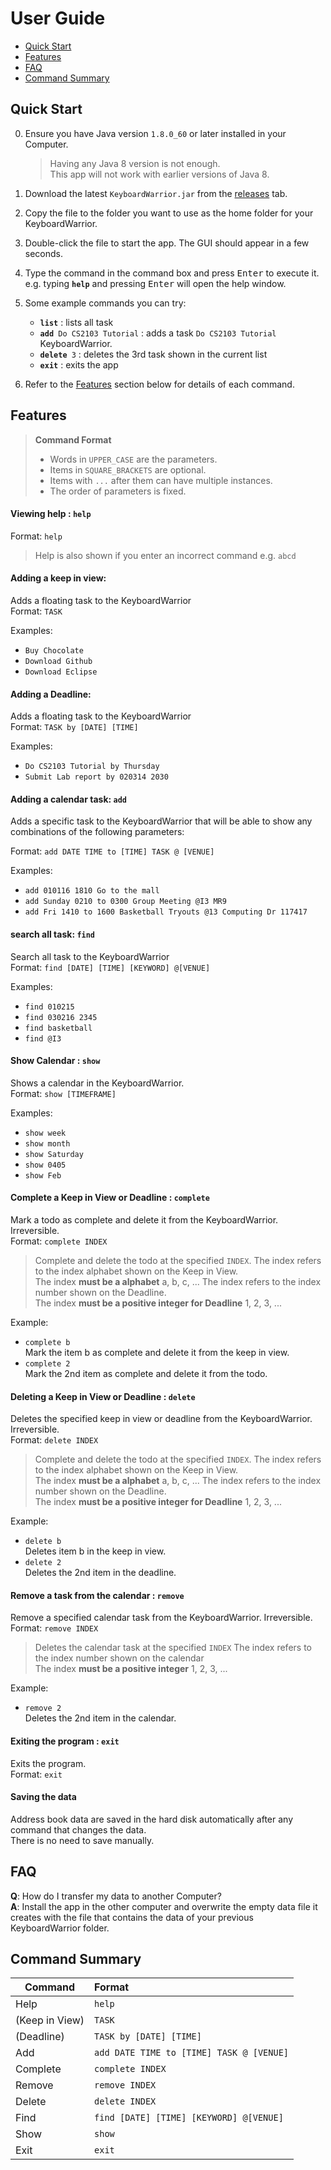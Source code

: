 # User Guide

* [Quick Start](#quick-start)
* [Features](#features)
* [FAQ](#faq)
* [Command Summary](#command-summary)

## Quick Start

0. Ensure you have Java version `1.8.0_60` or later installed in your Computer.<br>
   > Having any Java 8 version is not enough. <br>
   This app will not work with earlier versions of Java 8.
   
1. Download the latest `KeyboardWarrior.jar` from the [releases](../../../releases) tab.
2. Copy the file to the folder you want to use as the home folder for your KeyboardWarrior.
3. Double-click the file to start the app. The GUI should appear in a few seconds. 
4. Type the command in the command box and press <kbd>Enter</kbd> to execute it. <br>
   e.g. typing **`help`** and pressing <kbd>Enter</kbd> will open the help window. 
5. Some example commands you can try:
   * **`list`** : lists all task
   * **`add`**` Do CS2103 Tutorial` : 
     adds a task `Do CS2103 Tutorial` KeyboardWarrior.
   * **`delete`**` 3` : deletes the 3rd task shown in the current list
   * **`exit`** : exits the app
6. Refer to the [Features](#features) section below for details of each command.<br>


## Features

> **Command Format**
> * Words in `UPPER_CASE` are the parameters.
> * Items in `SQUARE_BRACKETS` are optional.
> * Items with `...` after them can have multiple instances.
> * The order of parameters is fixed.

#### Viewing help : `help`
Format: `help`

> Help is also shown if you enter an incorrect command e.g. `abcd`
 
#### Adding a keep in view:
Adds a floating task to the KeyboardWarrior<br>
Format: `TASK`

Examples: 
* `Buy Chocolate`
* `Download Github`
* `Download Eclipse`

#### Adding a Deadline:
Adds a floating task to the KeyboardWarrior<br>
Format: `TASK by [DATE] [TIME]`

Examples: 
* `Do CS2103 Tutorial by Thursday`
* `Submit Lab report by 020314 2030`

#### Adding a calendar task: `add`
Adds a specific task to the KeyboardWarrior that will be able to show any combinations of the following parameters:<br>

Format: `add DATE TIME to [TIME] TASK @ [VENUE]`

Examples: 
* `add 010116 1810 Go to the mall`
* `add Sunday 0210 to 0300 Group Meeting @I3 MR9`
* `add Fri 1410 to 1600 Basketball Tryouts @13 Computing Dr 117417`

#### search all task: `find`
Search all task to the KeyboardWarrior<br>
Format: `find [DATE] [TIME] [KEYWORD] @[VENUE]`

Examples: 
* `find 010215`
* `find 030216 2345`
* `find basketball`
* `find @I3`

#### Show Calendar : `show`
Shows a calendar in the KeyboardWarrior.<br>
Format: `show [TIMEFRAME]`

Examples: 
* `show week`
* `show month`
* `show Saturday`
* `show 0405`
* `show Feb`

#### Complete a Keep in View or Deadline : `complete`
Mark a todo as complete and delete it from the KeyboardWarrior. Irreversible.<br>
Format: `complete INDEX`

> Complete and delete the todo at the specified `INDEX`. 
   The index refers to the index alphabet shown on the Keep in View.<br>
  The index **must be a alphabet** a, b, c, ...
  The index refers to the index number shown on the Deadline.<br>
  The index **must be a positive integer for Deadline** 1, 2, 3, ...

Example: 
* `complete b`<br>
   Mark the item b as complete and delete it from the keep in view.
* `complete 2`<br>
   Mark the 2nd item as complete and delete it from the todo.

#### Deleting a Keep in View or Deadline : `delete`
Deletes the specified keep in view or deadline from the KeyboardWarrior. Irreversible.<br>
Format: `delete INDEX`

> Complete and delete the todo at the specified `INDEX`. 
   The index refers to the index alphabet shown on the Keep in View.<br>
  The index **must be a alphabet** a, b, c, ...
  The index refers to the index number shown on the Deadline.<br>
  The index **must be a positive integer for Deadline** 1, 2, 3, ...

Example: 
* `delete b`<br>
  Deletes item b in the keep in view.
* `delete 2`<br>
  Deletes the 2nd item in the deadline.

#### Remove a task from the calendar : `remove`
Remove a specified calendar task from the KeyboardWarrior. Irreversible.<br>
Format: `remove INDEX`

> Deletes the calendar task at the specified `INDEX`
  The index refers to the index number shown on the calendar<br>
  The index **must be a positive integer** 1, 2, 3, ...

Example: 
* `remove 2`<br>
  Deletes the 2nd item in the calendar.

#### Exiting the program : `exit`
Exits the program.<br>
Format: `exit`  

#### Saving the data 
Address book data are saved in the hard disk automatically after any command that changes the data.<br>
There is no need to save manually.

## FAQ

**Q**: How do I transfer my data to another Computer?<br>
**A**: Install the app in the other computer and overwrite the empty data file it creates with 
       the file that contains the data of your previous KeyboardWarrior folder.
       
## Command Summary

Command | Format  
-------- | :-------- 
Help | `help`
(Keep in View)| `TASK`
(Deadline)| `TASK by [DATE] [TIME]`
Add | `add DATE TIME to [TIME] TASK @ [VENUE]`
Complete | `complete INDEX`
Remove | `remove INDEX`
Delete | `delete INDEX`
Find | `find [DATE] [TIME] [KEYWORD] @[VENUE]`
Show | `show`
Exit | `exit`
